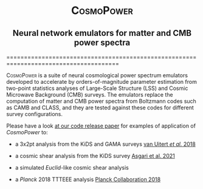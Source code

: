 # <span style="font-variant:small-caps;"><div align="center">CosmoPower</div></span>

## <div align="center">Neural network emulators for matter and CMB power spectra</div>
======================================================================================

<span style="font-variant:small-caps;">CosmoPower</span> is a suite of neural cosmological power spectrum emulators developed to accelerate by orders-of-magnitude parameter estimation from two-point statistics analyses of Large-Scale Structure (LSS) and Cosmic Microwave Background (CMB) surveys. The emulators replace the computation of matter and CMB power spectra from Boltzmann codes such as CAMB and CLASS, and they are tested against these codes for different survey configurations.

Please have a look [at our code release paper](https://www.google.com) for examples of application of _CosmoPower_ to:

- a 3x2pt analysis from the KiDS and GAMA surveys [van Uitert _et al._ 2018](https://doi.org/10.1093/mnras/sty551)

- a cosmic shear analysis from the KiDS survey [Asgari et al. 2021](10.1051/0004-6361/202039070)

- a simulated _Euclid_-like cosmic shear analysis

- a _Planck_ 2018 TTTEEE analysis [Planck Collaboration 2018](http://dx.doi.org/10.1051/0004-6361/201833910)
